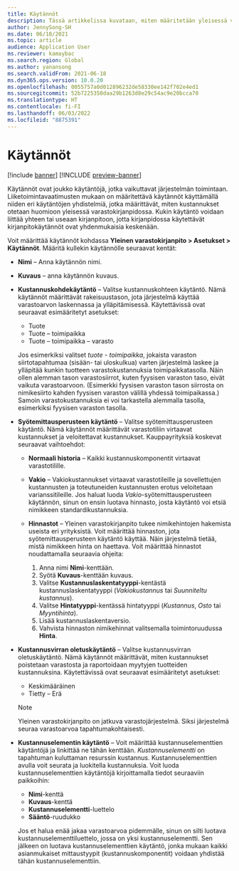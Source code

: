 ```yaml
---
title: Käytännöt
description: Tässä artikkelissa kuvataan, miten määritetään yleisessä varastokirjanpidossa käytännöt kustannusten huomioon ottamiseksi.
author: JennySong-SH
ms.date: 06/18/2021
ms.topic: article
audience: Application User
ms.reviewer: kamaybac
ms.search.region: Global
ms.author: yanansong
ms.search.validFrom: 2021-06-18
ms.dyn365.ops.version: 10.0.20
ms.openlocfilehash: 0055757a0d012896232de58330ee142f702e4ed1
ms.sourcegitcommit: 52b7225350daa29b1263d8e29c54ac9e20bcca70
ms.translationtype: HT
ms.contentlocale: fi-FI
ms.lasthandoff: 06/03/2022
ms.locfileid: "8875391"
---
```

# <a name="conventions"></a>Käytännöt

[!include [banner](../includes/banner.md)]
[!INCLUDE [preview-banner](../includes/preview-banner.md)]
<!--KFM: Preview until 4/30/2022 -->

Käytännöt ovat joukko käytäntöjä, jotka vaikuttavat järjestelmän toimintaan. Liiketoimintavaatimusten mukaan on määritettävä käytännöt käyttämällä niiden eri käytäntöjen yhdistelmiä, jotka määrittävät, miten kustannukset otetaan huomioon yleisessä varastokirjanpidossa. Kukin käytäntö voidaan liittää yhteen tai useaan kirjanpitoon, jotta kirjanpidossa käytettävät kirjanpitokäytännöt ovat yhdenmukaisia keskenään.

Voit määrittää käytännöt kohdassa **Yleinen varastokirjanpito \> Asetukset \> Käytännöt**. Määritä kullekin käytännölle seuraavat kentät:

- **Nimi** – Anna käytännön nimi.
- **Kuvaus** – anna käytännön kuvaus.
- **Kustannuskohdekäytäntö** – Valitse kustannuskohteen käytäntö. Nämä käytännöt määrittävät rakeisuustason, jota järjestelmä käyttää varastoarvon laskennassa ja ylläpitämisessä. Käytettävissä ovat seuraavat esimääritetyt asetukset:

    - Tuote
    - Tuote – toimipaikka
    - Tuote – toimipaikka – varasto

    Jos esimerkiksi valitset *tuote - toimipaikka*, jokaista varaston siirtotapahtumaa (sisään- tai uloskulkua) varten järjestelmä laskee ja ylläpitää kunkin tuotteen varastokustannuksia toimipaikkatasolla. Näin ollen alemman tason varastosiirrot, kuten fyysisen varaston taso, eivät vaikuta varastoarvoon. (Esimerkki fyysisen varaston tason siirrosta on nimikesiirto kahden fyysisen varaston välillä yhdessä toimipaikassa.) Samoin varastokustannuksia ei voi tarkastella alemmalla tasolla, esimerkiksi fyysisen varaston tasolla.

- **Syötemittausperusteen käytäntö** – Valitse syötemittausperusteen käytäntö. Nämä käytännöt määrittävät varastotiliin virtaavat kustannukset ja veloitettavat kustannukset. Kauppayrityksiä koskevat seuraavat vaihtoehdot:

    - **Normaali historia** – Kaikki kustannuskomponentit virtaavat varastotilille.
    - **Vakio** – Vakiokustannukset virtaavat varastotileille ja sovellettujen kustannusten ja toteutuneiden kustannusten erotus veloitetaan varianssitileille. Jos haluat luoda *Vakio*-syötemittausperusteen käytännön, sinun on ensin luotava hinnasto, josta käytäntö voi etsiä nimikkeen standardikustannuksia.
    - **Hinnastot** – Yleinen varastokirjanpito tukee nimikehintojen hakemista useista eri yrityksistä. Voit määrittää hinnaston, jota syötemittausperusteen käytäntö käyttää. Näin järjestelmä tietää, mistä nimikkeen hinta on haettava. Voit määrittää hinnastot noudattamalla seuraavia ohjeita:

        1. Anna nimi **Nimi**-kenttään.
        1. Syötä **Kuvaus**-kenttään kuvaus.
        1. Valitse **Kustannuslaskentatyyppi**-kentästä kustannuslaskentatyyppi (*Vakiokustannus* tai *Suunniteltu kustannus*).
        1. Valitse **Hintatyyppi**-kentässä hintatyyppi (*Kustannus*, *Osto* tai *Myyntihinta*).
        1. Lisää kustannuslaskentaversio.
        1. Vahvista hinnaston nimikehinnat valitsemalla toimintoruudussa **Hinta**.

- **Kustannusvirran oletuskäytäntö** – Valitse kustannusvirran oletuskäytäntö. Nämä käytännöt määrittävät, miten kustannukset poistetaan varastosta ja raportoidaan myytyjen tuotteiden kustannuksina. Käytettävissä ovat seuraavat esimääritetyt asetukset:

    - Keskimääräinen
    - Tietty – Erä

    > [!NOTE]
    > Yleinen varastokirjanpito on jatkuva varastojärjestelmä. Siksi järjestelmä seuraa varastoarvoa tapahtumakohtaisesti.

- **Kustannuselementin käytäntö** – Voit määrittää kustannuselementtien käytäntöjä ja linkittää ne tähän kenttään. *Kustannuselementti* on tapahtuman kuluttaman resurssin kustannus. Kustannuselementtien avulla voit seurata ja luokitella kustannuksia. Voit luoda kustannuselementtien käytäntöjä kirjoittamalla tiedot seuraaviin paikkoihin:

    - **Nimi**-kenttä
    - **Kuvaus**-kenttä
    - **Kustannuselementti**-luettelo
    - **Sääntö**-ruudukko

    Jos et halua enää jakaa varastoarvoa pidemmälle, sinun on silti luotava kustannuselementtiluettelo, jossa on yksi kustannuselementti. Sen jälkeen on luotava kustannuselementtien käytäntö, jonka mukaan kaikki asianmukaiset mittaustyypit (kustannuskomponentit) voidaan yhdistää tähän kustannuselementtiin.
